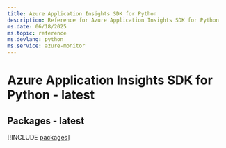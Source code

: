 ```yaml
---
title: Azure Application Insights SDK for Python
description: Reference for Azure Application Insights SDK for Python
ms.date: 06/18/2025
ms.topic: reference
ms.devlang: python
ms.service: azure-monitor
---
```

# Azure Application Insights SDK for Python - latest
## Packages - latest
[!INCLUDE [packages](application-insights-index.md)]